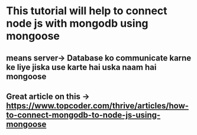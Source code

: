 #  This tutorial will help to connect node js with mongodb using mongoose 
## means server-> Database ko communicate karne ke liye jiska use karte hai uska naam hai mongoose 
## Great article on this -> https://www.topcoder.com/thrive/articles/how-to-connect-mongodb-to-node-js-using-mongoose
